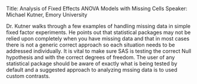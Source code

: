 Title: Analysis of Fixed Effects ANOVA Models with Missing Cells
Speaker: Michael Kutner, Emory University

Dr. Kutner walks through a few examples of handling missing data in simple fixed factor experiments. He points out that statistical packages may not be relied upon completely when you have missing data and that in most cases there is not a generic correct approach so each situation needs to be addressed individually. It is vital to make sure SAS is testing the correct Null hypothesis and with the correct degrees of freedom. The user of any statistical package should be aware of exactly what is being tested by default and a suggested approach to analyzing mssing data is to used custom contrasts.
